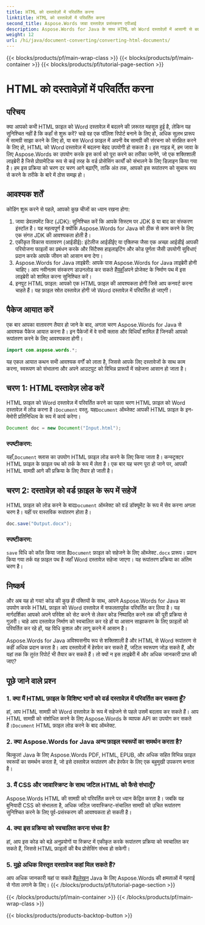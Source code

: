 ```yaml
---
title: HTML को दस्तावेज़ों में परिवर्तित करना
linktitle: HTML को दस्तावेज़ों में परिवर्तित करना
second_title: Aspose.Words जावा दस्तावेज़ प्रसंस्करण एपीआई
description: Aspose.Words for Java के साथ HTML को Word दस्तावेज़ों में आसानी से बदलें। हमारे विस्तृत गाइड के साथ कुछ ही चरणों में यह रूपांतरण करना सीखें।
weight: 12
url: /hi/java/document-converting/converting-html-documents/
---
```


{{< blocks/products/pf/main-wrap-class >}}
{{< blocks/products/pf/main-container >}}
{{< blocks/products/pf/tutorial-page-section >}}

# HTML को दस्तावेज़ों में परिवर्तित करना


## परिचय

क्या आपको कभी HTML फ़ाइल को Word दस्तावेज़ में बदलने की ज़रूरत महसूस हुई है, लेकिन यह सुनिश्चित नहीं है कि कहाँ से शुरू करें? चाहे वह एक पॉलिश रिपोर्ट बनाने के लिए हो, अधिक सुलभ प्रारूप में सामग्री साझा करने के लिए हो, या बस Word फ़ाइल में अपनी वेब सामग्री की संरचना को संरक्षित करने के लिए हो, HTML को Word दस्तावेज़ में बदलना बेहद उपयोगी हो सकता है। इस गाइड में, हम जावा के लिए Aspose.Words का उपयोग करके इस कार्य को पूरा करने का तरीका जानेंगे, जो एक शक्तिशाली लाइब्रेरी है जिसे प्रोग्रामेटिक रूप से कई तरह के वर्ड प्रोसेसिंग कार्यों को संभालने के लिए डिज़ाइन किया गया है। हम इस प्रक्रिया को चरण दर चरण आगे बढ़ाएँगे, ताकि अंत तक, आपको इस रूपांतरण को सुचारू रूप से करने के तरीके के बारे में ठोस समझ हो।

## आवश्यक शर्तें

कोडिंग शुरू करने से पहले, आपको कुछ चीजों का ध्यान रखना होगा:

1. जावा डेवलपमेंट किट (JDK): सुनिश्चित करें कि आपके सिस्टम पर JDK 8 या बाद का संस्करण इंस्टॉल है। यह महत्वपूर्ण है क्योंकि Aspose.Words for Java को ठीक से काम करने के लिए एक संगत JDK की आवश्यकता होती है।
2. एकीकृत विकास वातावरण (आईडीई): इंटेलीज आईडीईए या एक्लिप्स जैसा एक अच्छा आईडीई आपकी परियोजना फाइलों का प्रबंधन करके और सिंटैक्स हाइलाइटिंग और कोड पूर्णता जैसी उपयोगी सुविधाएं प्रदान करके आपके जीवन को आसान बना देगा।
3.  Aspose.Words for Java लाइब्रेरी: आपके पास Aspose.Words for Java लाइब्रेरी होनी चाहिए। आप नवीनतम संस्करण डाउनलोड कर सकते हैं[यहाँ](https://releases.aspose.com/words/java/)अपने प्रोजेक्ट के निर्माण पथ में इस लाइब्रेरी को शामिल करना सुनिश्चित करें।
4. इनपुट HTML फ़ाइल: आपको एक HTML फ़ाइल की आवश्यकता होगी जिसे आप कनवर्ट करना चाहते हैं। यह फ़ाइल स्रोत दस्तावेज़ होगी जो Word दस्तावेज़ में परिवर्तित हो जाएगी।

## पैकेज आयात करें

एक बार आपका वातावरण तैयार हो जाने के बाद, अगला चरण Aspose.Words for Java से आवश्यक पैकेज आयात करना है। इन पैकेजों में वे सभी क्लास और विधियाँ शामिल हैं जिनकी आपको रूपांतरण करने के लिए आवश्यकता होगी।

```java
import com.aspose.words.*;
```

यह एकल आयात कथन सभी आवश्यक वर्गों को लाता है, जिससे आपके लिए दस्तावेजों के साथ काम करना, स्वरूपण को संभालना और अपने आउटपुट को विभिन्न प्रारूपों में सहेजना आसान हो जाता है।

## चरण 1: HTML दस्तावेज़ लोड करें

HTML फ़ाइल को Word दस्तावेज़ में परिवर्तित करने का पहला चरण HTML फ़ाइल को Word दस्तावेज़ में लोड करना है।`Document` वस्तु. यह`Document` ऑब्जेक्ट आपकी HTML फ़ाइल के इन-मेमोरी प्रतिनिधित्व के रूप में कार्य करेगा।

```java
Document doc = new Document("Input.html");
```

### स्पष्टीकरण:

 यहाँ,`Document` क्लास का उपयोग HTML फ़ाइल लोड करने के लिए किया जाता है। कन्स्ट्रक्टर HTML फ़ाइल के फ़ाइल पथ को तर्क के रूप में लेता है। एक बार यह चरण पूरा हो जाने पर, आपकी HTML सामग्री आगे की प्रक्रिया के लिए तैयार हो जाती है।

## चरण 2: दस्तावेज़ को वर्ड फ़ाइल के रूप में सहेजें

 HTML फ़ाइल को लोड करने के बाद`Document` ऑब्जेक्ट को वर्ड डॉक्यूमेंट के रूप में सेव करना अगला चरण है। यहीं पर वास्तविक रूपांतरण होता है।

```java
doc.save("Output.docx");
```

### स्पष्टीकरण:

`save` विधि को कॉल किया जाता है`Document` फ़ाइल को सहेजने के लिए ऑब्जेक्ट`.docx` प्रारूप। प्रदान किया गया तर्क वह फ़ाइल पथ है जहाँ Word दस्तावेज़ सहेजा जाएगा। यह रूपांतरण प्रक्रिया का अंतिम चरण है।

## निष्कर्ष

और अब यह हो गया! कोड की कुछ ही पंक्तियों के साथ, आपने Aspose.Words for Java का उपयोग करके HTML फ़ाइल को Word दस्तावेज़ में सफलतापूर्वक परिवर्तित कर लिया है। यह मार्गदर्शिका आपको अपने परिवेश को सेट करने से लेकर कोड निष्पादित करने तक की पूरी प्रक्रिया से गुज़री। चाहे आप दस्तावेज़ निर्माण को स्वचालित कर रहे हों या आसान साझाकरण के लिए फ़ाइलों को परिवर्तित कर रहे हों, यह विधि कुशल और लागू करने में आसान है।

Aspose.Words for Java अविश्वसनीय रूप से शक्तिशाली है और HTML से Word रूपांतरण से कहीं अधिक प्रदान करता है। आप दस्तावेज़ों में हेरफेर कर सकते हैं, जटिल स्वरूपण जोड़ सकते हैं, और यहां तक कि तुरंत रिपोर्ट भी तैयार कर सकते हैं। तो क्यों न इस लाइब्रेरी में और अधिक जानकारी प्राप्त की जाए?

## पूछे जाने वाले प्रश्न

### 1. क्या मैं HTML फ़ाइल के विशिष्ट भागों को वर्ड दस्तावेज़ में परिवर्तित कर सकता हूँ?

 हां, आप HTML सामग्री को Word दस्तावेज़ के रूप में सहेजने से पहले उसमें बदलाव कर सकते हैं। आप HTML सामग्री को संशोधित करने के लिए Aspose.Words के व्यापक API का उपयोग कर सकते हैं।`Document` HTML फ़ाइल लोड करने के बाद ऑब्जेक्ट.

### 2. क्या Aspose.Words for Java अन्य फ़ाइल स्वरूपों का समर्थन करता है?

बिल्कुल! Java के लिए Aspose.Words PDF, HTML, EPUB, और अधिक सहित विभिन्न फ़ाइल स्वरूपों का समर्थन करता है, जो इसे दस्तावेज़ रूपांतरण और हेरफेर के लिए एक बहुमुखी उपकरण बनाता है।

### 3. मैं CSS और जावास्क्रिप्ट के साथ जटिल HTML को कैसे संभालूँ?

Aspose.Words HTML की सामग्री को परिवर्तित करने पर ध्यान केंद्रित करता है। जबकि यह बुनियादी CSS को संभालता है, अधिक जटिल जावास्क्रिप्ट-संचालित सामग्री को उचित रूपांतरण सुनिश्चित करने के लिए पूर्व-प्रसंस्करण की आवश्यकता हो सकती है।

### 4. क्या इस प्रक्रिया को स्वचालित करना संभव है?

हां, आप इस कोड को बड़े अनुप्रयोगों या स्क्रिप्ट में एकीकृत करके रूपांतरण प्रक्रिया को स्वचालित कर सकते हैं, जिससे HTML फ़ाइलों की बैच प्रोसेसिंग संभव हो सकेगी।

### 5. मुझे अधिक विस्तृत दस्तावेज कहां मिल सकते हैं?

 आप अधिक जानकारी यहां पा सकते हैं[प्रलेखन](https://reference.aspose.com/words/java/) Java के लिए Aspose.Words की क्षमताओं में गहराई से गोता लगाने के लिए।
{{< /blocks/products/pf/tutorial-page-section >}}

{{< /blocks/products/pf/main-container >}}
{{< /blocks/products/pf/main-wrap-class >}}

{{< blocks/products/products-backtop-button >}}
